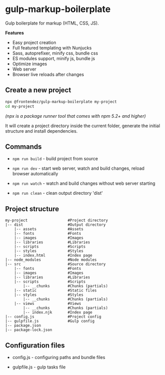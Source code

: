 # gulp-markup-boilerplate
Gulp boilerplate for markup (HTML, CSS, JS).

**Features**

- Easy project creation
- Full featured templating with Nunjucks
- Sass, autoprefixer, minify css, bundle css
- ES modules support, minify js, bundle js
- Optimize images
- Web server
- Browser live reloads after changes

## Create a new project

```sh
npx @frontendez/gulp-markup-boilerplate my-project
cd my-project
```

_(npx is a package runner tool that comes with npm 5.2+ and higher)_

It will create a project directory inside the current folder, generate the initial structure and install dependencies.

## Commands

* `npm run build` - build project from source

* `npm run dev` - start web server, watch and build changes, reload browser automatically

* `npm run watch` - watch and build changes without web server starting

* `npm run clean` - clean output directory 'dist'

## Project structure

```
my-project                  #Project directory
|-- dist                    #Output directory
    |-- assets              #Assets
    |-- fonts               #Fonts
    |-- images              #Images
    |-- libraries           #Libraries
    |-- scripts             #Scripts
    |-- styles              #Styles
    |-- index.html          #Index page
|-- node_modules            #Node modules
|-- src                     #Source directory
    |-- fonts               #Fonts
    |-- images              #Images
    |-- libraries           #Libraries
    |-- scripts             #Scripts
        |-- __chunks        #Chunks (partials)
    |-- static              #Static files
    |-- styles              #Styles
        |-- __chunks        #Chunks (partials)
    |-- views               #Views
        |-- __chunks        #Chunks (partials)
        |-- index.njk       #Index page
|-- config.js               #Project config
|-- gulpfile.js             #Gulp config
|-- package.json
|-- package-lock.json
```

## Configuration files

* config.js - configuring paths and bundle files

* gulpfile.js - gulp tasks file

